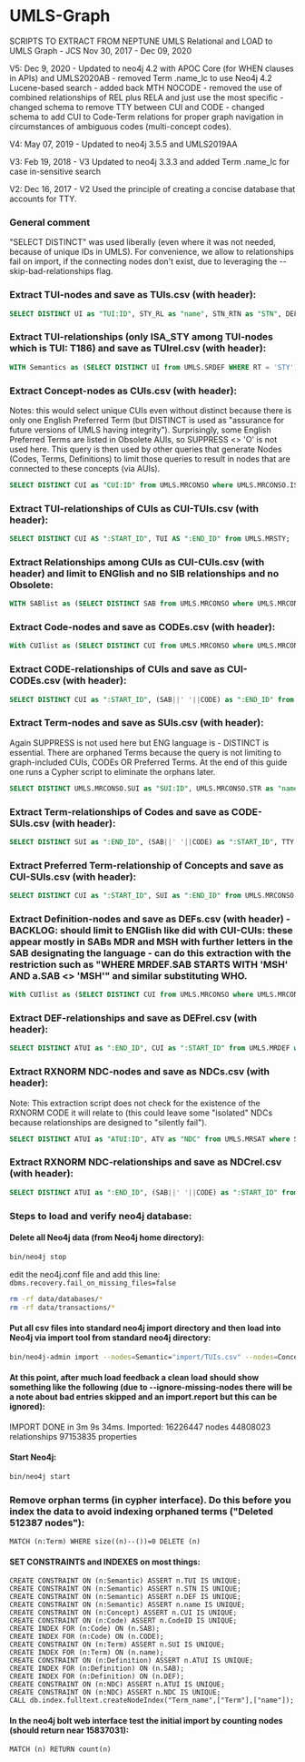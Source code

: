 # UMLS-Graph

SCRIPTS TO EXTRACT FROM NEPTUNE UMLS Relational and LOAD to UMLS Graph - JCS Nov 30, 2017 - Dec 09, 2020

V5: Dec 9, 2020 - Updated to neo4j 4.2 with APOC Core (for WHEN clauses in APIs) and UMLS2020AB - removed Term .name_lc to use Neo4j 4.2 Lucene-based search - added back MTH NOCODE - removed the use of combined relationships of REL plus RELA and just use the most specific - changed schema to remove TTY between CUI and CODE - changed schema to add CUI to Code-Term relations for proper graph navigation in circumstances of ambiguous codes (multi-concept codes).

V4: May 07, 2019 - Updated to neo4j 3.5.5 and UMLS2019AA

V3: Feb 19, 2018 - V3 Updated to neo4j 3.3.3 and added Term .name_lc for case in-sensitive search

V2: Dec 16, 2017 - V2 Used the principle of creating a concise database that accounts for TTY.

### General comment
"SELECT DISTINCT" was used liberally (even where it was not needed, because of unique IDs in UMLS). For convenience, we allow to relationships fail on import, if the connecting nodes don't exist, due to leveraging the --skip-bad-relationships flag.

### Extract TUI-nodes and save as TUIs.csv (with header):
```SQL
SELECT DISTINCT UI as "TUI:ID", STY_RL as "name", STN_RTN as "STN", DEF from UMLS.SRDEF where RT = 'STY';
```

### Extract TUI-relationships (only ISA_STY among TUI-nodes which is TUI: T186) and save as TUIrel.csv (with header):
```SQL
WITH Semantics as (SELECT DISTINCT UI from UMLS.SRDEF WHERE RT = 'STY') SELECT DISTINCT UI3 as ":END_ID", UI1 as ":START_ID" FROM UMLS.SRSTRE1 INNER JOIN Semantics ON UMLS.SRSTRE1.UI1 = Semantics.UI WHERE UI2 = 'T186';
```

### Extract Concept-nodes as CUIs.csv (with header):
Notes: this would select unique CUIs even without distinct because there is only one English Preferred Term (but DISTINCT is used as "assurance for future versions of UMLS having integrity"). Surprisingly, some English Preferred Terms are listed in Obsolete AUIs, so SUPPRESS <> 'O' is not used here. This query is then used by other queries that generate Nodes (Codes, Terms, Definitions) to limit those queries to result in nodes that are connected to these concepts (via AUIs).
```SQL
SELECT DISTINCT CUI as "CUI:ID" from UMLS.MRCONSO where UMLS.MRCONSO.ISPREF = 'Y' AND UMLS.MRCONSO.STT = 'PF' AND UMLS.MRCONSO.TS = 'P' and UMLS.MRCONSO.LAT = 'ENG';
```

### Extract TUI-relationships of CUIs as CUI-TUIs.csv (with header):
```SQL
SELECT DISTINCT CUI AS ":START_ID", TUI AS ":END_ID" from UMLS.MRSTY;
```

### Extract Relationships among CUIs as CUI-CUIs.csv (with header) and limit to ENGlish and no SIB relationships and no Obsolete: 
```SQL
WITH SABlist as (SELECT DISTINCT SAB from UMLS.MRCONSO where UMLS.MRCONSO.LAT = 'ENG') SELECT DISTINCT CUI2 AS ":START_ID", CUI1 AS ":END_ID", NVL(RELA, REL) as ":TYPE", UMLS.MRREL.SAB from UMLS.MRREL inner join SABlist on UMLS.MRREL.SAB = SABlist.SAB where UMLS.MRREL.SUPPRESS <> 'O' and CUI1 <> CUI2 and REL <> 'SIB';
```

### Extract Code-nodes and save as CODEs.csv (with header):
```SQL
With CUIlist as (SELECT DISTINCT CUI from UMLS.MRCONSO where UMLS.MRCONSO.ISPREF = 'Y' AND UMLS.MRCONSO.STT = 'PF' AND UMLS.MRCONSO.TS = 'P' and UMLS.MRCONSO.LAT = 'ENG') SELECT DISTINCT (UMLS.MRCONSO.SAB||' '||UMLS.MRCONSO.CODE) as "CodeID:ID", UMLS.MRCONSO.SAB, UMLS.MRCONSO.CODE from UMLS.MRCONSO inner join CUIlist on UMLS.MRCONSO.CUI = CUIlist.CUI where UMLS.MRCONSO.LAT = 'ENG' and SUPPRESS <> 'O';
```

### Extract CODE-relationships of CUIs and save as CUI-CODEs.csv (with header):
```SQL
SELECT DISTINCT CUI as ":START_ID", (SAB||' '||CODE) as ":END_ID" from UMLS.MRCONSO where LAT = 'ENG' and SUPPRESS <> 'O';
```

### Extract Term-nodes and save as SUIs.csv (with header):
Again SUPPRESS is not used here but ENG language is - DISTINCT is essential. There are orphaned Terms because the query is not limiting to graph-included CUIs, CODEs OR Preferred Terms. At the end of this guide one runs a Cypher script to eliminate the orphans later.
```SQL
SELECT DISTINCT UMLS.MRCONSO.SUI as "SUI:ID", UMLS.MRCONSO.STR as "name" FROM UMLS.MRCONSO WHERE UMLS.MRCONSO.LAT = 'ENG';
```

### Extract Term-relationships of Codes and save as CODE-SUIs.csv (with header):
```SQL
SELECT DISTINCT SUI as ":END_ID", (SAB||' '||CODE) as ":START_ID", TTY as ":TYPE", CUI as CUI from UMLS.MRCONSO where LAT = 'ENG' and SUPPRESS <> 'O';
```

### Extract Preferred Term-relationship of Concepts and save as CUI-SUIs.csv (with header):
```SQL
SELECT DISTINCT CUI as ":START_ID", SUI as ":END_ID" from UMLS.MRCONSO where UMLS.MRCONSO.ISPREF = 'Y' AND UMLS.MRCONSO.STT = 'PF' AND UMLS.MRCONSO.TS = 'P' and UMLS.MRCONSO.LAT = 'ENG';
```

### Extract Definition-nodes and save as DEFs.csv (with header) - BACKLOG: should limit to ENGlish like did with CUI-CUIs: these appear mostly in SABs MDR and MSH with further letters in the SAB designating the language - can do this extraction with the restriction such as "WHERE MRDEF.SAB STARTS WITH 'MSH' AND a.SAB <> 'MSH'" and similar substituting WHO.
```SQL
With CUIlist as (SELECT DISTINCT CUI from UMLS.MRCONSO where UMLS.MRCONSO.ISPREF = 'Y' AND UMLS.MRCONSO.STT = 'PF' AND UMLS.MRCONSO.TS = 'P' and UMLS.MRCONSO.LAT = 'ENG') SELECT DISTINCT UMLS.MRDEF.ATUI as "ATUI:ID", UMLS.MRDEF.SAB, UMLS.MRDEF.DEF FROM UMLS.MRDEF inner join CUIlist on UMLS.MRDEF.CUI = CUIlist.CUI where SUPPRESS <> 'O';
```
### Extract DEF-relationships and save as DEFrel.csv (with header):
```SQL
SELECT DISTINCT ATUI as ":END_ID", CUI as ":START_ID" from UMLS.MRDEF where SUPPRESS <> 'O';
```

### Extract RXNORM NDC-nodes and save as NDCs.csv (with header):
Note: This extraction script does not check for the existence of the RXNORM CODE it will relate to (this could leave some "isolated" NDCs because relationships are designed to "silently fail").
```SQL
SELECT DISTINCT ATUI as "ATUI:ID", ATV as "NDC" from UMLS.MRSAT where SAB = 'RXNORM' and ATN = 'NDC' and SUPPRESS <> 'O';
```

### Extract RXNORM NDC-relationships and save as NDCrel.csv (with header):
```SQL
SELECT DISTINCT ATUI as ":END_ID", (SAB||' '||CODE) as ":START_ID" from UMLS.MRSAT where SAB = 'RXNORM' and ATN = 'NDC' and SUPPRESS <> 'O';
```
### Steps to load and verify neo4j database:
#### Delete all Neo4j data (from Neo4j home directory):
```bash
bin/neo4j stop
```
edit the neo4j.conf file and add this line:
```dbms.recovery.fail_on_missing_files=false```
```bash
rm -rf data/databases/*
rm -rf data/transactions/*
```

#### Put all csv files into standard neo4j import directory and then load into Neo4j via import tool from standard neo4j directory:
```bash
bin/neo4j-admin import --nodes=Semantic="import/TUIs.csv" --nodes=Concept="import/CUIs.csv" --nodes=Code="import/CODEs.csv" --nodes=Term="import/SUIs.csv" --nodes=Definition="import/DEFs.csv" --nodes=NDC="import/NDCs.csv" --relationships=ISA_STY="import/TUIrel.csv" --relationships=STY="import/CUI-TUIs.csv" --relationships="import/CUI-CUIs.csv" --relationships=CODE="import/CUI-CODEs.csv" --relationships="import/CODE-SUIs.csv" --relationships=PREF_TERM="import/CUI-SUIs.csv" --relationships=DEF="import/DEFrel.csv" --relationships=NDC="import/NDCrel.csv" --skip-bad-relationships --skip-duplicate-nodes
```

#### At this point, after much load feedback a clean load should show something like the following (due to --ignore-missing-nodes there will be a note about bad entries skipped and an import.report but this can be ignored):
IMPORT DONE in 3m 9s 34ms. 
Imported:
  16226447 nodes
  44808023 relationships
  97153835 properties
  
#### Start Neo4j:
```bash
bin/neo4j start
```
### Remove orphan terms (in cypher interface).  Do this before you index the data to avoid indexing orphaned terms ("Deleted 512387 nodes"):
```cypher
MATCH (n:Term) WHERE size((n)--())=0 DELETE (n)
```

#### SET CONSTRAINTS and INDEXES on most things:
```cypher
CREATE CONSTRAINT ON (n:Semantic) ASSERT n.TUI IS UNIQUE;
CREATE CONSTRAINT ON (n:Semantic) ASSERT n.STN IS UNIQUE;
CREATE CONSTRAINT ON (n:Semantic) ASSERT n.DEF IS UNIQUE;
CREATE CONSTRAINT ON (n:Semantic) ASSERT n.name IS UNIQUE;
CREATE CONSTRAINT ON (n:Concept) ASSERT n.CUI IS UNIQUE;
CREATE CONSTRAINT ON (n:Code) ASSERT n.CodeID IS UNIQUE;
CREATE INDEX FOR (n:Code) ON (n.SAB);
CREATE INDEX FOR (n:Code) ON (n.CODE);
CREATE CONSTRAINT ON (n:Term) ASSERT n.SUI IS UNIQUE;
CREATE INDEX FOR (n:Term) ON (n.name);
CREATE CONSTRAINT ON (n:Definition) ASSERT n.ATUI IS UNIQUE;
CREATE INDEX FOR (n:Definition) ON (n.SAB);
CREATE INDEX FOR (n:Definition) ON (n.DEF);
CREATE CONSTRAINT ON (n:NDC) ASSERT n.ATUI IS UNIQUE;
CREATE CONSTRAINT ON (n:NDC) ASSERT n.NDC IS UNIQUE;
CALL db.index.fulltext.createNodeIndex("Term_name",["Term"],["name"]);
```

#### In the neo4j bolt web interface test the initial import by counting nodes (should return near 15837031):
```cypher
MATCH (n) RETURN count(n)
```
